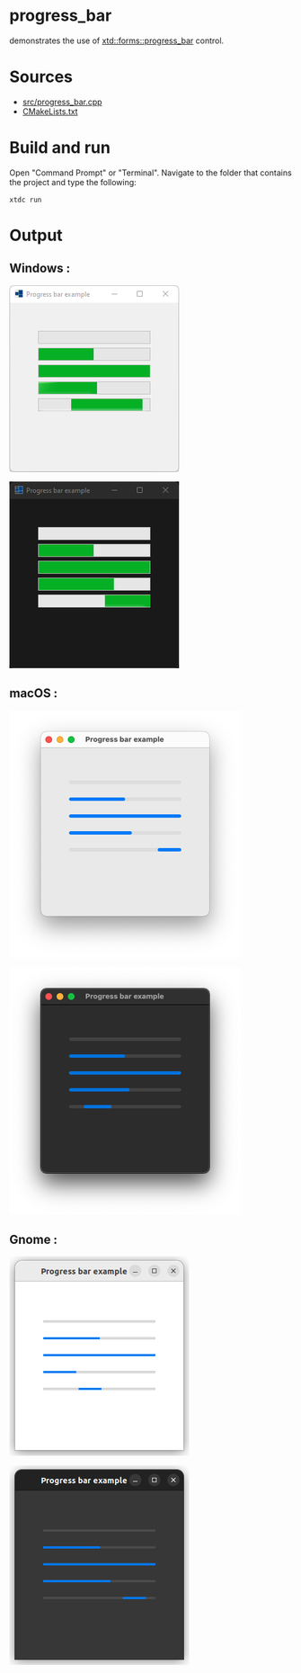 # progress_bar

demonstrates the use of [xtd::forms::progress_bar](https://gammasoft71.github.io/xtd/reference_guides/latest/classxtd_1_1forms_1_1progress__bar.html) control.

# Sources

* [src/progress_bar.cpp](src/progress_bar.cpp)
* [CMakeLists.txt](CMakeLists.txt)

# Build and run

Open "Command Prompt" or "Terminal". Navigate to the folder that contains the project and type the following:

```shell
xtdc run
```

# Output

## Windows :

![Screenshot](../../../../docs/pictures/examples/progress_bar_w.png)

![Screenshot](../../../../docs/pictures/examples/progress_bar_wd.png)

## macOS :

![Screenshot](../../../../docs/pictures/examples/progress_bar_m.png)

![Screenshot](../../../../docs/pictures/examples/progress_bar_md.png)

## Gnome :

![Screenshot](../../../../docs/pictures/examples/progress_bar_g.png)

![Screenshot](../../../../docs/pictures/examples/progress_bar_gd.png)

